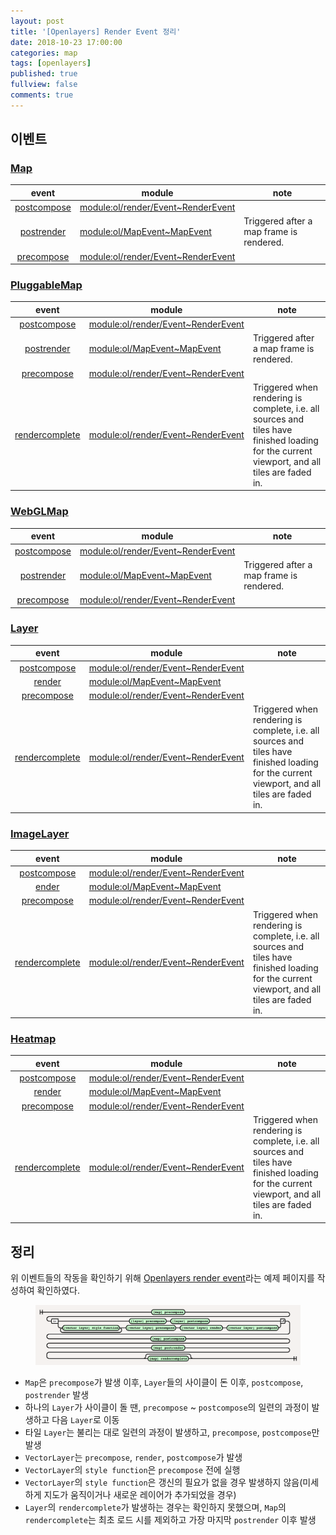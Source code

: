 ```yaml
---
layout: post
title: '[Openlayers] Render Event 정리'
date: 2018-10-23 17:00:00
categories: map
tags: [openlayers]
published: true
fullview: false
comments: true
---
```


## 이벤트

### [Map](http://openlayers.org/en/latest/apidoc/module-ol_Map-Map.html)

<div class="overflow-wrapper" markdown="block">

| event | module | note |
| :--: | -- | -- |
| [postcompose](http://openlayers.org/en/latest/apidoc/module-ol_render_Event-RenderEvent.html#event:postcompose) | [module:ol/render/Event~RenderEvent](http://openlayers.org/en/latest/apidoc/module-ol_render_Event-RenderEvent.html) |  |
| [postrender](http://openlayers.org/en/latest/apidoc/module-ol_MapEvent-MapEvent.html#event:postrender) | [module:ol/MapEvent~MapEvent](http://openlayers.org/en/latest/apidoc/module-ol_MapEvent-MapEvent.html) | Triggered after a map frame is rendered. |
| [precompose](http://openlayers.org/en/latest/apidoc/module-ol_render_Event-RenderEvent.html#event:precompose) | [module:ol/render/Event~RenderEvent](http://openlayers.org/en/latest/apidoc/module-ol_render_Event-RenderEvent.html) |  |

</div>

### [PluggableMap](http://openlayers.org/en/latest/apidoc/module-ol_PluggableMap-PluggableMap.html)

<div class="overflow-wrapper" markdown="block">

| event | module | note |
| :--: | -- | -- |
| [postcompose](http://openlayers.org/en/latest/apidoc/module-ol_render_Event-RenderEvent.html#event:postcompose) | [module:ol/render/Event~RenderEvent](http://openlayers.org/en/latest/apidoc/module-ol_render_Event-RenderEvent.html) |  |
| [postrender](http://openlayers.org/en/latest/apidoc/module-ol_MapEvent-MapEvent.html#event:postrender) | [module:ol/MapEvent~MapEvent](http://openlayers.org/en/latest/apidoc/module-ol_MapEvent-MapEvent.html) | Triggered after a map frame is rendered. |
| [precompose](http://openlayers.org/en/latest/apidoc/module-ol_render_Event-RenderEvent.html#event:precompose) | [module:ol/render/Event~RenderEvent](http://openlayers.org/en/latest/apidoc/module-ol_render_Event-RenderEvent.html) |  |
| [rendercomplete](http://openlayers.org/en/latest/apidoc/module-ol_render_Event-RenderEvent.html#event:rendercomplete) | [module:ol/render/Event~RenderEvent](http://openlayers.org/en/latest/apidoc/module-ol_render_Event-RenderEvent.html) | Triggered when rendering is complete, i.e. all sources and tiles have finished loading for the current viewport, and all tiles are faded in. |

</div>

### [WebGLMap](http://openlayers.org/en/latest/apidoc/module-ol_WebGLMap-WebGLMap.html)

<div class="overflow-wrapper" markdown="block">

| event | module | note |
| :--: | -- | -- |
| [postcompose](http://openlayers.org/en/latest/apidoc/module-ol_render_Event-RenderEvent.html#event:postcompose) | [module:ol/render/Event~RenderEvent](http://openlayers.org/en/latest/apidoc/module-ol_render_Event-RenderEvent.html) |  |
| [postrender](http://openlayers.org/en/latest/apidoc/module-ol_MapEvent-MapEvent.html#event:postrender) | [module:ol/MapEvent~MapEvent](http://openlayers.org/en/latest/apidoc/module-ol_MapEvent-MapEvent.html) | Triggered after a map frame is rendered. |
| [precompose](http://openlayers.org/en/latest/apidoc/module-ol_render_Event-RenderEvent.html#event:precompose) | [module:ol/render/Event~RenderEvent](http://openlayers.org/en/latest/apidoc/module-ol_render_Event-RenderEvent.html) |  |

</div>

### [Layer](http://openlayers.org/en/latest/apidoc/module-ol_layer_Layer-Layer.html)

<div class="overflow-wrapper" markdown="block">

| event | module | note |
| :--: | -- | -- |
| [postcompose](http://openlayers.org/en/latest/apidoc/module-ol_render_Event-RenderEvent.html#event:postcompose) | [module:ol/render/Event~RenderEvent](http://openlayers.org/en/latest/apidoc/module-ol_render_Event-RenderEvent.html) |  |
| [render](http://openlayers.org/en/latest/apidoc/module-ol_MapEvent-MapEvent.html#event:postrender) | [module:ol/MapEvent~MapEvent](http://openlayers.org/en/latest/apidoc/module-ol_MapEvent-MapEvent.html) |  |
| [precompose](http://openlayers.org/en/latest/apidoc/module-ol_render_Event-RenderEvent.html#event:precompose) | [module:ol/render/Event~RenderEvent](http://openlayers.org/en/latest/apidoc/module-ol_render_Event-RenderEvent.html) |  |
| [rendercomplete](http://openlayers.org/en/latest/apidoc/module-ol_render_Event-RenderEvent.html#event:rendercomplete) | [module:ol/render/Event~RenderEvent](http://openlayers.org/en/latest/apidoc/module-ol_render_Event-RenderEvent.html) | Triggered when rendering is complete, i.e. all sources and tiles have finished loading for the current viewport, and all tiles are faded in. |

</div>

### [ImageLayer](http://openlayers.org/en/latest/apidoc/module-ol_layer_Layer-Layer.html)

<div class="overflow-wrapper" markdown="block">

| event | module | note |
| :--: | -- | -- |
| [postcompose](http://openlayers.org/en/latest/apidoc/module-ol_render_Event-RenderEvent.html#event:postcompose) | [module:ol/render/Event~RenderEvent](http://openlayers.org/en/latest/apidoc/module-ol_render_Event-RenderEvent.html) |  |
| [ender](http://openlayers.org/en/latest/apidoc/module-ol_MapEvent-MapEvent.html#event:postrender) | [module:ol/MapEvent~MapEvent](http://openlayers.org/en/latest/apidoc/module-ol_MapEvent-MapEvent.html) |  |
| [precompose](http://openlayers.org/en/latest/apidoc/module-ol_render_Event-RenderEvent.html#event:precompose) | [module:ol/render/Event~RenderEvent](http://openlayers.org/en/latest/apidoc/module-ol_render_Event-RenderEvent.html) |  |
| [rendercomplete](http://openlayers.org/en/latest/apidoc/module-ol_render_Event-RenderEvent.html#event:rendercomplete) | [module:ol/render/Event~RenderEvent](http://openlayers.org/en/latest/apidoc/module-ol_render_Event-RenderEvent.html) | Triggered when rendering is complete, i.e. all sources and tiles have finished loading for the current viewport, and all tiles are faded in. |

</div>

### [Heatmap](http://openlayers.org/en/latest/apidoc/module-ol_layer_Heatmap-Heatmap.html)

<div class="overflow-wrapper" markdown="block">

| event | module | note |
| :--: | -- | -- |
| [postcompose](http://openlayers.org/en/latest/apidoc/module-ol_render_Event-RenderEvent.html#event:postcompose) | [module:ol/render/Event~RenderEvent](http://openlayers.org/en/latest/apidoc/module-ol_render_Event-RenderEvent.html) |  |
| [render](http://openlayers.org/en/latest/apidoc/module-ol_MapEvent-MapEvent.html#event:postrender) | [module:ol/MapEvent~MapEvent](http://openlayers.org/en/latest/apidoc/module-ol_MapEvent-MapEvent.html) |  |
| [precompose](http://openlayers.org/en/latest/apidoc/module-ol_render_Event-RenderEvent.html#event:precompose) | [module:ol/render/Event~RenderEvent](http://openlayers.org/en/latest/apidoc/module-ol_render_Event-RenderEvent.html) |  |
| [rendercomplete](http://openlayers.org/en/latest/apidoc/module-ol_render_Event-RenderEvent.html#event:rendercomplete) | [module:ol/render/Event~RenderEvent](http://openlayers.org/en/latest/apidoc/module-ol_render_Event-RenderEvent.html) | Triggered when rendering is complete, i.e. all sources and tiles have finished loading for the current viewport, and all tiles are faded in. |

</div>

## 정리

위 이벤트들의 작동을 확인하기 위해 [Openlayers render event](/playground/examples/openlayers-render-event.html)라는 예제 페이지를 작성하여 확인하였다.

<figure><img src="/images/map/openlayers/openlayers-render-event.png" alt=""></figure>

* `Map`은 `precompose`가 발생 이후, `Layer`들의 사이클이 돈 이후, `postcompose`, `postrender` 발생
* 하나의 `Layer`가 사이클이 돌 땐, `precompose` ~ `postcompose`의 일련의 과정이 발생하고 다음 `Layer`로 이동
* 타일 `Layer`는 불리는 대로 일련의 과정이 발생하고, `precompose`, `postcompose`만 발생
* `VectorLayer`는 `precompose`, `render`, `postcompose`가 발생
* `VectorLayer`의 `style function`은 `precompose` 전에 실행
* `VectorLayer`의 `style function`은 갱신의 필요가 없을 경우 발생하지 않음(미세하게 지도가 움직이거나 새로운 레이어가 추가되었을 경우)
* `Layer`의 `rendercomplete`가 발생하는 경우는 확인하지 못했으며, `Map`의 `rendercomplete`는 최초 로드 시를 제외하고 가장 마지막 `postrender` 이후 발생
